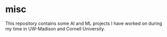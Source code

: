 # misc
This repository contains some AI and ML projects I have worked on during my time in UW-Madison and Cornell University.
